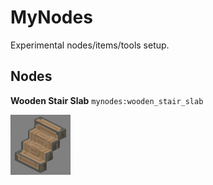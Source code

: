 # MyNodes

Experimental nodes/items/tools setup.


## Nodes 

**Wooden Stair Slab** `mynodes:wooden_stair_slab`

![mynodes:wooden_stair_slab.png](docs/mynodes_wooden_stair_slab.png)